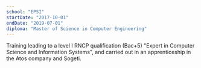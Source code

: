 ```yaml
---
school: "EPSI"
startDate: "2017-10-01"
endDate: "2019-07-01"
diploma: "Master of Science in Computer Engineering"
---
```


Training leading to a level I RNCP qualification (Bac+5) "Expert in Computer Science and Information Systems", and carried out in an apprenticeship in the Atos company and Sogeti.
